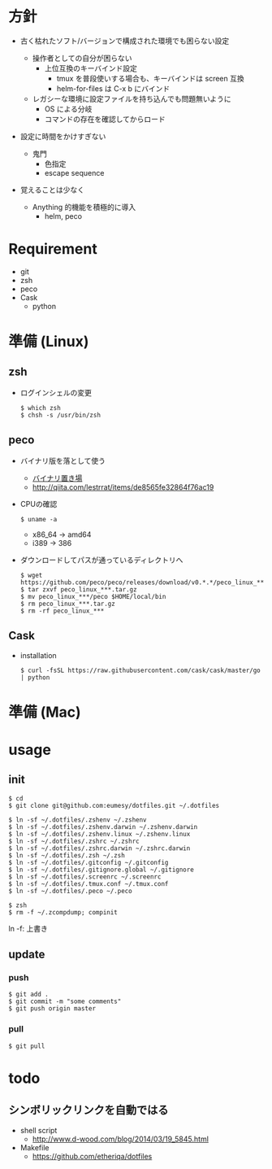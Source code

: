 # 方針
- 古く枯れたソフト/バージョンで構成された環境でも困らない設定
    - 操作者としての自分が困らない
        - 上位互換のキーバインド設定
            - tmux を普段使いする場合も、キーバインドは screen 互換
            - helm-for-files は C-x b にバインド
    - レガシーな環境に設定ファイルを持ち込んでも問題無いように
        - OS による分岐
        - コマンドの存在を確認してからロード

- 設定に時間をかけすぎない
    - 鬼門
        - 色指定
        - escape sequence

- 覚えることは少なく
    - Anything 的機能を積極的に導入
        - helm, peco

# Requirement
- git
- zsh
- peco
- Cask
    - python

# 準備 (Linux)
## zsh
- ログインシェルの変更
    ```shell
	$ which zsh
	$ chsh -s /usr/bin/zsh
	```

## peco
- バイナリ版を落として使う
    - [バイナリ置き場](https://github.com/peco/peco/releases)
	- http://qiita.com/lestrrat/items/de8565fe32864f76ac19

- CPUの確認
    ```shell
    $ uname -a
    ```
	
    - x86_64 -> amd64
    - i389 -> 386
	
- ダウンロードしてパスが通っているディレクトリへ
    ```shell
    $ wget https://github.com/peco/peco/releases/download/v0.*.*/peco_linux_***.tar.gz
    $ tar zxvf peco_linux_***.tar.gz
    $ mv peco_linux_***/peco $HOME/local/bin
    $ rm peco_linux_***.tar.gz
    $ rm -rf peco_linux_***
    ```

## Cask
- installation
    ```shell
	$ curl -fsSL https://raw.githubusercontent.com/cask/cask/master/go | python
	```

# 準備 (Mac)

# usage
## init
```shell
$ cd
$ git clone git@github.com:eumesy/dotfiles.git ~/.dotfiles

$ ln -sf ~/.dotfiles/.zshenv ~/.zshenv
$ ln -sf ~/.dotfiles/.zshenv.darwin ~/.zshenv.darwin
$ ln -sf ~/.dotfiles/.zshenv.linux ~/.zshenv.linux
$ ln -sf ~/.dotfiles/.zshrc ~/.zshrc
$ ln -sf ~/.dotfiles/.zshrc.darwin ~/.zshrc.darwin
$ ln -sf ~/.dotfiles/.zsh ~/.zsh
$ ln -sf ~/.dotfiles/.gitconfig ~/.gitconfig
$ ln -sf ~/.dotfiles/.gitignore.global ~/.gitignore
$ ln -sf ~/.dotfiles/.screenrc ~/.screenrc
$ ln -sf ~/.dotfiles/.tmux.conf ~/.tmux.conf
$ ln -sf ~/.dotfiles/.peco ~/.peco

$ zsh
$ rm -f ~/.zcompdump; compinit
```
ln -f: 上書き

## update
### push
```shell
$ git add .
$ git commit -m "some comments"
$ git push origin master
```

### pull
```shell
$ git pull
```

# todo
## シンボリックリンクを自動ではる
- shell script
  - http://www.d-wood.com/blog/2014/03/19_5845.html
- Makefile
  - https://github.com/etheriqa/dotfiles
